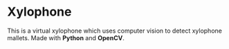 # Xylophone

This is a virtual xylophone which uses computer vision to detect xylophone mallets. Made with **Python** and **OpenCV**.
